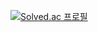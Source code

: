 [![Solved.ac
프로필](http://mazassumnida.wtf/api/v2/generate_badge?boj={tnsgud0258})](https://solved.ac/{tnsgud0258})